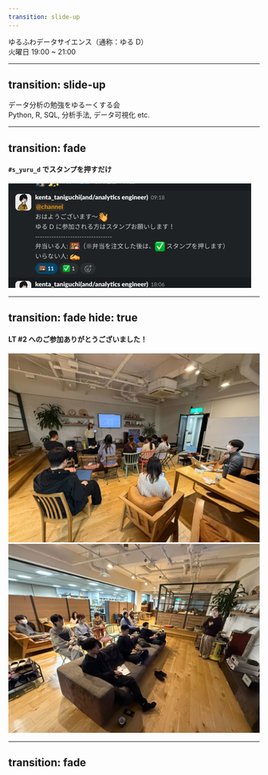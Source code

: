 ```yaml
---
transition: slide-up
---
```


<div className="text-[3.8rem] font-bold">ゆるふわデータサイエンス（通称：ゆる D）</div>
<div className="text-gray-500 text-[2rem]">火曜日 19:00 ~ 21:00</div>

---
transition: slide-up
---

<div className="text-[3.8rem] font-bold">
  データ分析の勉強をゆるーくする会
</div>
<div className="text-gray-500 text-[2rem]">
  Python, R, SQL, 分析手法, データ可視化 etc.
</div>

---
transition: fade
---

#### `#s_yuru_d` でスタンプを押すだけ

<img src="./04.png" className="w-[400px] rounded-lg" />

---
transition: fade
hide: true
---

#### LT #2 へのご参加ありがとうございました！

<div className="flex space-x-20 mt-20">
  <img
    src="../../pages/yuru-d/lt_01.jpg"
    alt="LT"
    className="w-[440px] h-auto rounded-lg"
  />
  <img
    src="../../pages/yuru-d/lt_02.jpg"
    alt="LT"
    className="w-[440px] h-auto rounded-lg"
  />
</div>


---
transition: fade
---

<LTAnnouncement />
